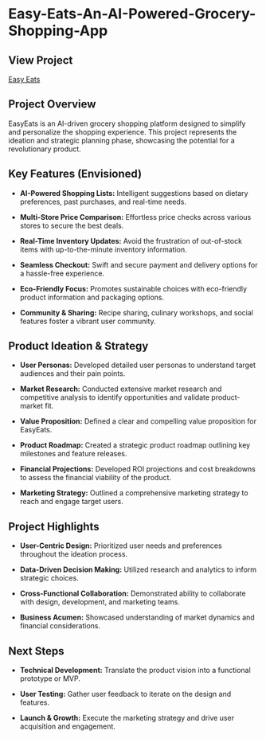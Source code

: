 # Easy-Eats-An-AI-Powered-Grocery-Shopping-App

## View Project
[Easy Eats](https://www.figma.com/proto/zGpRb6VlIjulIktm6Rfom9/Easy-Eats?node-id=0-1&t=w2o4Sd7WisLR5Y0E-1)

## Project Overview

EasyEats is an AI-driven grocery shopping platform designed to simplify and personalize the shopping experience. This project represents the ideation and strategic planning phase, showcasing the potential for a revolutionary product.

## Key Features (Envisioned)

* **AI-Powered Shopping Lists:** Intelligent suggestions based on dietary preferences, past purchases, and real-time needs.

* **Multi-Store Price Comparison:** Effortless price checks across various stores to secure the best deals.

* **Real-Time Inventory Updates:** Avoid the frustration of out-of-stock items with up-to-the-minute inventory information.

* **Seamless Checkout:** Swift and secure payment and delivery options for a hassle-free experience.

* **Eco-Friendly Focus:** Promotes sustainable choices with eco-friendly product information and packaging options.

* **Community & Sharing:** Recipe sharing, culinary workshops, and social features foster a vibrant user community.

## Product Ideation & Strategy

* **User Personas:** Developed detailed user personas to understand target audiences and their pain points.

* **Market Research:** Conducted extensive market research and competitive analysis to identify opportunities and validate product-market fit.

* **Value Proposition:** Defined a clear and compelling value proposition for EasyEats.

* **Product Roadmap:** Created a strategic product roadmap outlining key milestones and feature releases.

* **Financial Projections:** Developed ROI projections and cost breakdowns to assess the financial viability of the product.

* **Marketing Strategy:** Outlined a comprehensive marketing strategy to reach and engage target users.

## Project Highlights

* **User-Centric Design:** Prioritized user needs and preferences throughout the ideation process.

* **Data-Driven Decision Making:** Utilized research and analytics to inform strategic choices.

* **Cross-Functional Collaboration:** Demonstrated ability to collaborate with design, development, and marketing teams.

* **Business Acumen:** Showcased understanding of market dynamics and financial considerations.

## Next Steps

* **Technical Development:** Translate the product vision into a functional prototype or MVP.

* **User Testing:** Gather user feedback to iterate on the design and features.

* **Launch & Growth:** Execute the marketing strategy and drive user acquisition and engagement.
